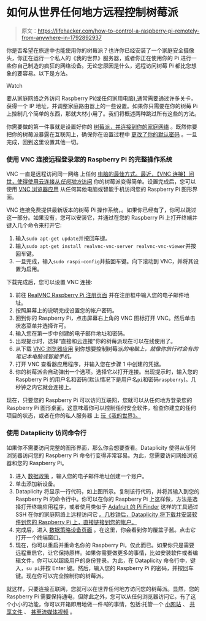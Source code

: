 # 如何从世界任何地方远程控制树莓派

> 原文：<https://lifehacker.com/how-to-control-a-raspberry-pi-remotely-from-anywhere-in-1792892937>

你是否希望在旅途中也能使用你的树莓派？也许你已经安装了一个家庭安全摄像头，你正在运行一个私人的《我的世界》服务器，或者你正在使用你的 Pi 进行一些你自己制造的疯狂的网络设备。无论您原因是什么，远程访问树莓 Pi 都比您想象的要容易。以下是方法。

Watch

要从家庭网络之外访问 Raspberry Pi(或任何家用电脑),通常需要通过许多关卡，获得一个 IP 地址，并调整家庭路由器上的一些设置。如果你只需要在你的树莓 Pi 上控制几个简单的东西，那就大材小用了。我们将概述两种跳过所有这些的方法。

你需要做的第一件事就是设置好你的 [树莓派，并连接到你的家庭网络](https://lifehacker.com/the-always-up-to-date-guide-to-setting-up-your-raspberr-1781419054) 。既然你要把你的树莓派暴露在互联网上，确保你在设置过程中 [更改了你的默认密码](https://www.raspberrypi.org/documentation/linux/usage/users.md) 。一旦完成，回到这里设置其他一切。

### 使用 VNC 连接远程登录您的 Raspberry Pi 的完整操作系统

VNC 一直是远程访问同一网络 上任何 [电脑的最佳方式。最近，](https://lifehacker.com/how-to-control-your-raspberry-pi-from-any-computer-usin-1788592777)[【VNC 连接】问世，使得使用云连接从*任何地方*访问](http://lifehacker.com/you-can-now-easily-connect-to-your-raspberry-pi-from-an-1792438276) 你的树莓派变得简单。设置完成后，您可以使用 [VNC 浏览器应用](https://www.realvnc.com/download/viewer/raspberrypi/) 从任何其他电脑或智能手机访问您的 Raspberry Pi 图形界面。

VNC 连接免费提供最新版本的树莓 Pi 操作系统，。如果你已经有了，你可以跳过这一部分。如果没有，您可以安装它，并通过在您的 Raspberry Pi 上打开终端并键入几个命令来打开它:

1.  输入`sudo apt-get update`并按回车键。
2.  输入`sudo apt-get install realvnc-vnc-server realvnc-vnc-viewer`并按回车键。
3.  一旦完成，输入`sudo raspi-config`并按回车键。向下滚动到 VNC，并将其设置为启用。

下载完成后，您可以设置 VNC 连接:

1.  前往 [RealVNC Raspberry Pi 注册页面](https://www.realvnc.com/raspberrypi/#sign-up) 并在注册框中输入您的电子邮件地址。
2.  按照屏幕上的说明完成设置您的帐户密码。
3.  回到你的 Raspberry Pi，点击屏幕右上角的 VNC 图标打开 VNC。然后单击状态菜单并选择许可。
4.  输入您在第一步中创建的电子邮件地址和密码。
5.  出现提示时，选择“直接和云连接”你的树莓派现在可以在线使用了。
6.  从下载 [VNC 浏览器应用](https://www.realvnc.com/download/viewer/) 到你想要控制树莓派*的电脑上，就像你旅行时会有的笔记本电脑或智能手机。*
7.  打开 VNC 查看器应用程序，并输入您在步骤 1 中创建的凭据。
8.  你的树莓派会自动弹出一个选项。选择它以打开连接。出现提示时，输入您的 Raspberry Pi 的用户名和密码(默认情况下是用户名`pi`和密码`raspberry`)。几秒钟之内它就会连接上。

现在，只要您的 Raspberry Pi 可以访问互联网，您就可以从任何地方登录您的 Raspberry Pi 图形桌面。这意味着你可以控制任何安全软件，检查你建立的任何项目的状态，或者在你的私人服务器 上 [玩《我的世界》。](http://lifehacker.com/learn-all-kind-of-coding-skills-using-a-raspberry-pi-an-1784535192)

### 使用 Dataplicity 访问命令行

如果你不需要访问完整的图形界面，那么你会想要查看。Dataplicity 使得从任何浏览器访问您的 Raspberry Pi 命令行变得非常容易。为此，您需要访问网络浏览器和您的 Raspberry Pi。

1.  进入 [数据政策](https://www.dataplicity.com) ，输入您的电子邮件地址创建一个账户。
2.  单击添加新设备。
3.  Dataplicity 将显示一行代码，如上图所示。复制该行代码，并将其输入到您的 Raspberry Pi 的命令行中。你可以在你的 Raspberry Pi 上这样做，方法是选择打开终端应用程序，或者使用类似于 [Adafruit 的 Pi Finder](https://github.com/adafruit/Adafruit-Pi-Finder) 这样的工具通过 SSH 在你的家庭网络上远程访问它 [。几秒钟后，Dataplicity 将下载并安装软件到您的 Raspberry Pi 上，直接链接到您的帐户。](https://lifehacker.com/how-to-control-your-raspberry-pi-from-any-computer-usin-1788592777)
4.  完成后，进入 [数据策略设备页面](https://www.dataplicity.com/devices/) 。在这里，你会看到你的覆盆子酱。点击它打开一个终端窗口。
5.  现在，你可以重启并重命名你的 Raspberry Pi，仅此而已。如果你只是需要远程重启它，让它保持原样。如果你需要做更多的事情，比如安装软件或者编辑文件，你可以以超级用户的身份登录。为此，在 Dataplicity 命令行中，键入，`su pi`并按 Enter 键。然后，输入您的 Raspberry Pi 的密码，并按回车键。现在你可以完全控制你的树莓派。

就这样，只要连接互联网，您就可以在世界任何地方访问您的树莓派。显然，您的 Raspberry Pi 需要保持通电，但除此之外，您可以从任何浏览器访问它。有了这个小小的功能，你可以开箱即用地做一件*吨*的事情，包括:托管一个 [小网站](https://docs.dataplicity.com/docs/host-a-website-from-your-pi) 、 [共享文件](https://docs.dataplicity.com/docs/share-files-from-your-pi) 、 [甚至流媒体视频](https://docs.dataplicity.com/docs/stream-live-video-from-your-pi) 。